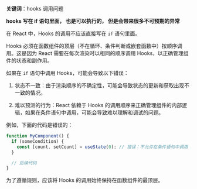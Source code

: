 **关键词**：hooks 调用问题

**hooks 写在 if 语句里面， 也是可以执行的， 但是会带来很多不可预期的异常**

在 React 中，Hooks 的调用不应该直接写在 `if` 语句里面。

Hooks 必须在函数组件的顶层（不在循环、条件判断或嵌套函数中）按顺序调用。这是因为 React 需要在每次渲染时以相同的顺序调用 Hooks，以正确管理组件的状态和副作用。

如果在 `if` 语句中调用 Hooks，可能会导致以下错误：

1. 状态不一致：由于渲染顺序的不确定性，可能会导致状态的更新和获取出现不一致的情况。

2. 难以预测的行为：React 依赖于 Hooks 的调用顺序来正确管理组件的内部逻辑，如果在条件语句中调用，可能会导致难以理解和调试的问题。

例如，下面的代码是错误的：

```jsx
function MyComponent() {
  if (someCondition) {
    const [count, setCount] = useState(0); // 错误：不允许在条件语句中调用 useState
  }

  // 后续代码
}
```

为了遵循规则，应该将 Hooks 的调用始终保持在函数组件的最顶层。
